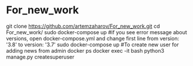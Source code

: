 # For_new_work
git clone https://github.com/artemzaharov/For_new_work.git
cd For_new_work/
sudo docker-compose up
#if you see error message about versions, open docker-compose.yml and change first line from version: '3.8' to version: '3.7'
sudo docker-compose up
#To create new user for adding news from admin
docker ps
docker exec -it <CONTAINER> bash
python3 manage.py createsuperuser

